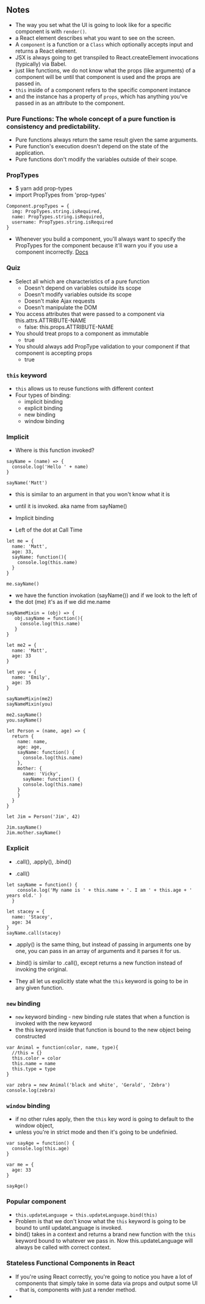 ## Notes
- The way you set what the UI is going to look like for a specific component is
with `render()`.
- a React element describes what you want to see on the screen.
- A `component` is a function or a `Class` which optionally accepts input and
returns a React element.
- JSX is always going to get transpiled to React.createElement invocations
(typically) via Babel.
- just like functions, we do not know what the props (like arguments) of a component
will be until that component is used and the props are passed in.
- `this` inside of a component refers to the specific component instance
- and the instance has a property of `props`, which has anything you've passed in
as an attribute to the component.

### Pure Functions: The whole concept of a pure function is consistency and predictability.
  - Pure functions always return the same result given the same arguments.
  - Pure function's execution doesn't depend on the state of the application.
  - Pure functions don't modify the variables outside of their scope.

### PropTypes
- $ yarn add prop-types
- import PropTypes from 'prop-types'
```
Component.propTypes = {
  img: PropTypes.string.isRequired,
  name: PropTypes.string.isRequired,
  username: PropTypes.string.isRequired
}
```
- Whenever you build a component, you'll always want to specify the PropTypes for
the component because it'll warn you if you use a component incorrectly.
[Docs](https://facebook.github.io/react/docs/components-and-props.html)

### Quiz
  - Select all which are characteristics of a pure function
    - Doesn't depend on variables outside its scope
    - Doesn't modify variables outside its scope
    - Doesn't make Ajax requests
    - Doesn't manipulate the DOM
  - You access attributes that were passed to a component via this.attrs.ATTRIBUTE-NAME
    - false: this.props.ATTRIBUTE-NAME
  - You should treat props to a component as immutable
    - true
  - You should always add PropType validation to your component if that component is accepting props
    - true
### `this` keyword
- `this` allows us to reuse functions with different context
- Four types of binding:
  - implicit binding
  - explicit binding
  - new binding
  - window binding

### Implicit
- Where is this function invoked?

```
sayName = (name) => {
  console.log('Hello ' + name)
}

sayName('Matt')
```


- this is similar to an argument in that you won't know what it is
- until it is invoked. aka name from sayName()

- Implicit binding
- Left of the dot at Call Time

```
let me = {
  name: 'Matt',
  age: 33,
  sayName: function(){
    console.log(this.name)
  }
}

me.sayName()
```
- we have the function invokation (sayName()) and if we look to the left of
- the dot (me) it's as if we did me.name

```
sayNameMixin = (obj) => {
   obj.sayName = function(){
     console.log(this.name)
   }
}

let me2 = {
  name: 'Matt',
  age: 33
}

let you = {
  name: 'Emily',
  age: 35
}

sayNameMixin(me2)
sayNameMixin(you)

me2.sayName()
you.sayName()

let Person = (name, age) => {
  return {
    name: name,
    age: age,
    sayName: function() {
      console.log(this.name)
    },
    mother: {
      name: 'Vicky',
      sayName: function() {
      console.log(this.name)
    }
    }
  }
}

let Jim = Person('Jim', 42)

Jim.sayName()
Jim.mother.sayName()
```
### Explicit
- .call(), .apply(), .bind()

- .call()
```
let sayName = function() {
    console.log('My name is ' + this.name + '. I am ' + this.age + ' years old.' )
  }

let stacey = {
  name: 'Stacey',
  age: 34
}
sayName.call(stacey)
```
- .apply() is the same thing, but instead of passing in arguments one by one,
you can pass in an array of arguments and it parses it for us.

- .bind() is similar to .call(), except returns a new function instead of invoking
the original.

- They all let us explicitly state what the `this` keyword is going to be in any
given function.

### `new` binding
- `new` keyword binding - new binding rule states that when a function is invoked with the new keyword
- the this keyword inside that function is bound to the new object being constructed

```
var Animal = function(color, name, type){
  //this = {}
  this.color = color
  this.name = name
  this.type = type
}

var zebra = new Animal('black and white', 'Gerald', 'Zebra')
console.log(zebra)
```

### `window` binding
- if no other rules apply, then the `this` key word is going to default to the window object,
- unless you're in strict mode and then it's going to be undefinied.

```
var sayAge = function() {
  console.log(this.age)
}

var me = {
  age: 33
}

sayAge()
```

### Popular component
- `this.updateLanguage = this.updateLanguage.bind(this)`
- Problem is that we don't know what the `this` keyword is going to be bound to
until updateLanguage is invoked.
- bind() takes in a context and returns a brand new function with the `this` keyword
bound to whatever we pass in. Now this.updateLanguage will always be called with
correct context.

### Stateless Functional Components in React
- If you're using React correctly, you're going to notice you have a lot of components that simply take in some data via props and output some UI - that is, components with just a render method.
- 
